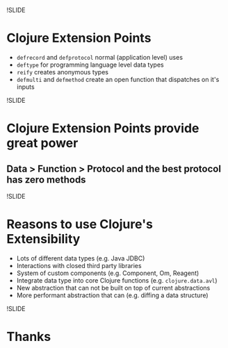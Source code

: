 !SLIDE

# Clojure Extension Points
* `defrecord` and `defprotocol` normal (application level) uses
* `deftype` for programming language level data types
* `reify` creates anonymous types
* `defmulti` and `defmethod` create an open function that dispatches on it's inputs

!SLIDE

# Clojure Extension Points provide great power
## Data > Function > Protocol and the best protocol has zero methods

!SLIDE

# Reasons to use Clojure's Extensibility
* Lots of different data types (e.g. Java JDBC)
* Interactions with closed third party libraries
* System of custom components (e.g. Component, Om, Reagent)
* Integrate data type into core Clojure functions (e.g. `clojure.data.avl`)
* New abstraction that can not be built on top of current abstractions
* More performant abstraction that can (e.g. diffing a data structure)

!SLIDE

# Thanks
